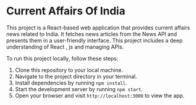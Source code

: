 # Current Affairs Of India
This project is a React-based web application that provides current affairs news related to India. It fetches news articles from the News API and presents them in a user-friendly interface.
This project includes a deep understanding of React , js and managing APIs.

To run this project locally, follow these steps:
1. Clone this repository to your local machine.
2. Navigate to the project directory in your terminal.
3. Install dependencies by running `npm install`.
4. Start the development server by running `npm start`.
5. Open your browser and visit `http://localhost:3000` to view the app.

